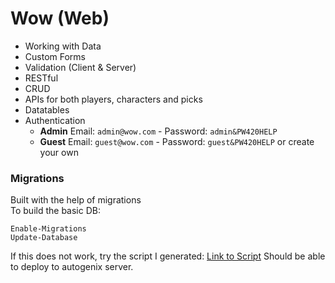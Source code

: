 # Wow (Web)  

* Working with Data
* Custom Forms
* Validation (Client & Server)
* RESTful
* CRUD
* APIs for both players, characters and picks
* Datatables
* Authentication
  * **Admin** Email: `admin@wow.com` - Password: `admin&PW420HELP`
  * **Guest** Email: `guest@wow.com` - Password: `guest&PW420HELP` or create your own
  
### Migrations  
Built with the help of migrations  
To build the basic DB:  

```
Enable-Migrations
Update-Database
```  

If this does not work, try the script I generated: [Link to Script](https://hastebin.com/gumobenoxo.md)
Should be able to deploy to autogenix server.